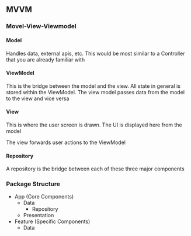 


## MVVM
### Movel-View-Viewmodel

#### Model
Handles data, external apis, etc.
This would be most similar to a Controller that you are already familiar with

#### ViewModel
This is the bridge between the model and the view. All state in general is stored within the ViewModel. The view model passes data from the model to the view and vice versa

#### View
This is where the user screen is drawn. The UI is displayed here from the model

The view forwards user actions to the ViewModel

#### Repository
A repository is the bridge between each of these three major components


### Package Structure
- App (Core Components)
	- Data
		- Repository
	- Presentation
- Feature (Specific Components)
	- Data
